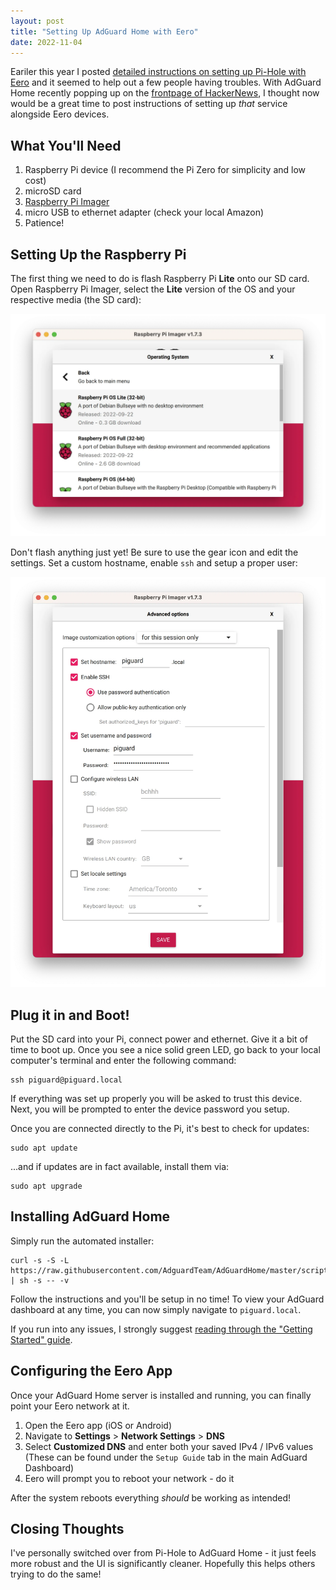 ```yaml
---
layout: post
title: "Setting Up AdGuard Home with Eero"
date: 2022-11-04
---
```



Eariler this year I posted [detailed instructions on setting up Pi-Hole with Eero](/eero) and it seemed to help out a few people having troubles. With AdGuard Home recently popping up on the [frontpage of HackerNews](https://news.ycombinator.com/item?id=33387678), I thought now would be a great time to post instructions of setting up *that* service alongside Eero devices.

## What You'll Need

1. Raspberry Pi device (I recommend the Pi Zero for simplicity and low cost)
2. microSD card
3. [Raspberry Pi Imager](https://www.raspberrypi.com/software/)
3. micro USB to ethernet adapter (check your local Amazon)
4. Patience!

## Setting Up the Raspberry Pi

The first thing we need to do is flash Raspberry Pi **Lite** onto our SD card. Open Raspberry Pi Imager, select the **Lite** version of the OS and your respective media (the SD card):

![Raspberry Pi Lite](/public/images/rpi-lite-os.webp)

Don't flash anything just yet! Be sure to use the gear icon and edit the settings. Set a custom hostname, enable `ssh` and setup a proper user:

![Imager settings](/public/images/rpi-adguard-1.webp)

## Plug it in and Boot!

Put the SD card into your Pi, connect power and ethernet. Give it a bit of time to boot up. Once you see a nice solid green LED, go back to your local computer's terminal and enter the following command:

```
ssh piguard@piguard.local
```

If everything was set up properly you will be asked to trust this device. Next, you will be prompted to enter the device password you setup.

Once you are connected directly to the Pi, it's best to check for updates:


    sudo apt update


...and if updates are in fact available, install them via:


    sudo apt upgrade


## Installing AdGuard Home

Simply run the automated installer:


    curl -s -S -L https://raw.githubusercontent.com/AdguardTeam/AdGuardHome/master/scripts/install.sh | sh -s -- -v


Follow the instructions and you'll be setup in no time! To view your AdGuard dashboard at any time, you can now simply navigate to `piguard.local`.

If you run into any issues, I strongly suggest [reading through the "Getting Started" guide](https://github.com/AdguardTeam/AdGuardHome#getting-started).

## Configuring the Eero App

Once your AdGuard Home server is installed and running, you can finally point your Eero network at it.

1. Open the Eero app (iOS or Android)
2. Navigate to **Settings** > **Network Settings** > **DNS**
3. Select **Customized DNS** and enter both your saved IPv4 / IPv6 values (These can be found under the `Setup Guide` tab in the main AdGuard Dashboard)
4. Eero will prompt you to reboot your network - do it

After the system reboots everything *should* be working as intended!

## Closing Thoughts

I've personally switched over from Pi-Hole to AdGuard Home - it just feels more robust and the UI is significantly cleaner. Hopefully this helps others trying to do the same!
